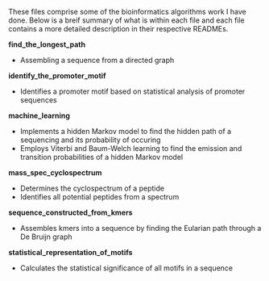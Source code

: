These files comprise some of the bioinformatics algorithms work I have done. Below is a breif summary of what is within each file and each file contains a more detailed description in their respective READMEs.

<b>find_the_longest_path</b>
* Assembling a sequence from a directed graph

<b>identify_the_promoter_motif</b>
* Identifies a promoter motif based on statistical analysis of promoter sequences

<b>machine_learning</b>
* Implements a hidden Markov model to find the hidden path of a sequencing and its probability of occuring
* Employs Viterbi and Baum-Welch learning to find the emission and transition probabilities of a hidden Markov model

<b>mass_spec_cyclospectrum</b>
* Determines the cyclospectrum of a peptide
* Identifies all potential peptides from a spectrum

<b>sequence_constructed_from_kmers</b>
* Assembles kmers into a sequence by finding the Eularian path through a De Bruijn graph

<b>statistical_representation_of_motifs</b>
* Calculates the statistical significance of all motifs in a sequence
